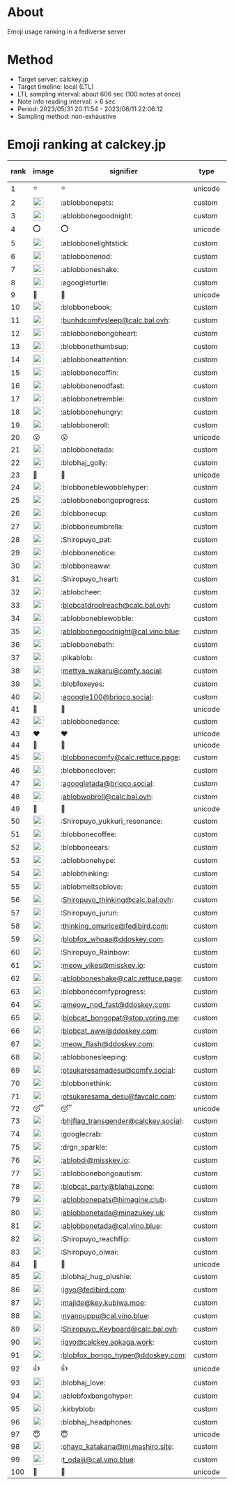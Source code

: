 # About
Emoji usage ranking in a fediverse server

# Method
- Target server: calckey.jp
- Target timeline: local (LTL)
- LTL sampling interval: about 606 sec (100 notes at once)
- Note info reading interval: > 6 sec
- Period: 2023/05/31 20:11:54 - 2023/06/11 22:06:12 
- Sampling method: non-exhaustive

# Emoji ranking at calckey.jp

|rank|image|signifier|type|frequency score|
|----|----|----|----|----|
|1|⭐|⭐|unicode|188|
|2|<img height="24" src="https://calckey.jp/emoji/ablobbonepats.webp">|:ablobbonepats:|custom|61|
|3|<img height="24" src="https://calckey.jp/emoji/ablobbonegoodnight.webp">|:ablobbonegoodnight:|custom|21|
|4|⭕|⭕|unicode|20|
|5|<img height="24" src="https://calckey.jp/emoji/ablobbonelightstick.webp">|:ablobbonelightstick:|custom|18|
|6|<img height="24" src="https://calckey.jp/emoji/ablobbonenod.webp">|:ablobbonenod:|custom|14|
|7|<img height="24" src="https://calckey.jp/emoji/ablobboneshake.webp">|:ablobboneshake:|custom|11|
|8|<img height="24" src="https://calckey.jp/emoji/agoogleturtle.webp">|:agoogleturtle:|custom|9|
|9|🎉|🎉|unicode|8|
|10|<img height="24" src="https://calckey.jp/emoji/blobbonebook.webp">|:blobbonebook:|custom|8|
|11|<img height="24" src="https://calckey.jp/emoji/bunhdcomfysleep.webp">|:bunhdcomfysleep@calc.bal.ovh:|custom|8|
|12|<img height="24" src="https://calckey.jp/emoji/ablobbonebongoheart.webp">|:ablobbonebongoheart:|custom|8|
|13|<img height="24" src="https://calckey.jp/emoji/blobbonethumbsup.webp">|:blobbonethumbsup:|custom|8|
|14|<img height="24" src="https://calckey.jp/emoji/ablobboneattention.webp">|:ablobboneattention:|custom|7|
|15|<img height="24" src="https://calckey.jp/emoji/ablobbonecoffin.webp">|:ablobbonecoffin:|custom|6|
|16|<img height="24" src="https://calckey.jp/emoji/ablobbonenodfast.webp">|:ablobbonenodfast:|custom|6|
|17|<img height="24" src="https://calckey.jp/emoji/ablobbonetremble.webp">|:ablobbonetremble:|custom|5|
|18|<img height="24" src="https://calckey.jp/emoji/ablobbonehungry.webp">|:ablobbonehungry:|custom|5|
|19|<img height="24" src="https://calckey.jp/emoji/ablobboneroll.webp">|:ablobboneroll:|custom|5|
|20|😮|😮|unicode|4|
|21|<img height="24" src="https://calckey.jp/emoji/ablobbonetada.webp">|:ablobbonetada:|custom|4|
|22|<img height="24" src="https://calckey.jp/emoji/blobhaj_golly.webp">|:blobhaj_golly:|custom|3|
|23|🦀|🦀|unicode|3|
|24|<img height="24" src="https://calckey.jp/emoji/blobboneblewobblehyper.webp">|:blobboneblewobblehyper:|custom|3|
|25|<img height="24" src="https://calckey.jp/emoji/ablobbonebongoprogress.webp">|:ablobbonebongoprogress:|custom|3|
|26|<img height="24" src="https://calckey.jp/emoji/blobbonecup.webp">|:blobbonecup:|custom|3|
|27|<img height="24" src="https://calckey.jp/emoji/blobboneumbrella.webp">|:blobboneumbrella:|custom|3|
|28|<img height="24" src="https://calckey.jp/emoji/Shiropuyo_pat.webp">|:Shiropuyo_pat:|custom|2|
|29|<img height="24" src="https://calckey.jp/emoji/blobbonenotice.webp">|:blobbonenotice:|custom|2|
|30|<img height="24" src="https://calckey.jp/emoji/blobboneaww.webp">|:blobboneaww:|custom|2|
|31|<img height="24" src="https://calckey.jp/emoji/Shiropuyo_heart.webp">|:Shiropuyo_heart:|custom|2|
|32|<img height="24" src="https://calckey.jp/emoji/ablobcheer.webp">|:ablobcheer:|custom|2|
|33|<img height="24" src="https://calckey.jp/emoji/blobcatdroolreach.webp">|:blobcatdroolreach@calc.bal.ovh:|custom|2|
|34|<img height="24" src="https://calckey.jp/emoji/ablobboneblewobble.webp">|:ablobboneblewobble:|custom|2|
|35|<img height="24" src="https://calckey.jp/emoji/ablobbonegoodnight.webp">|:ablobbonegoodnight@cal.vino.blue:|custom|2|
|36|<img height="24" src="https://calckey.jp/emoji/ablobbonebath.webp">|:ablobbonebath:|custom|2|
|37|<img height="24" src="https://calckey.jp/emoji/pikablob.webp">|:pikablob:|custom|2|
|38|<img height="24" src="https://calckey.jp/emoji/mettya_wakaru.webp">|:mettya_wakaru@comfy.social:|custom|2|
|39|<img height="24" src="https://calckey.jp/emoji/blobfoxeyes.webp">|:blobfoxeyes:|custom|2|
|40|<img height="24" src="https://calckey.jp/emoji/agoogle100.webp">|:agoogle100@brioco.social:|custom|2|
|41|🤯|🤯|unicode|2|
|42|<img height="24" src="https://calckey.jp/emoji/ablobbonedance.webp">|:ablobbonedance:|custom|2|
|43|❤|❤|unicode|2|
|44|🦆|🦆|unicode|2|
|45|<img height="24" src="https://calckey.jp/emoji/blobbonecomfy.webp">|:blobbonecomfy@calc.rettuce.page:|custom|2|
|46|<img height="24" src="https://calckey.jp/emoji/blobboneclover.webp">|:blobboneclover:|custom|2|
|47|<img height="24" src="https://calckey.jp/emoji/agoogletada.webp">|:agoogletada@brioco.social:|custom|2|
|48|<img height="24" src="https://calckey.jp/emoji/ablobwobroll.webp">|:ablobwobroll@calc.bal.ovh:|custom|2|
|49|🍚|🍚|unicode|2|
|50|<img height="24" src="https://calckey.jp/emoji/Shiropuyo_yukkuri_resonance.webp">|:Shiropuyo_yukkuri_resonance:|custom|2|
|51|<img height="24" src="https://calckey.jp/emoji/blobbonecoffee.webp">|:blobbonecoffee:|custom|2|
|52|<img height="24" src="https://calckey.jp/emoji/blobboneears.webp">|:blobboneears:|custom|2|
|53|<img height="24" src="https://calckey.jp/emoji/ablobbonehype.webp">|:ablobbonehype:|custom|1|
|54|<img height="24" src="https://calckey.jp/emoji/ablobthinking.webp">|:ablobthinking:|custom|1|
|55|<img height="24" src="https://calckey.jp/emoji/ablobmeltsoblove.webp">|:ablobmeltsoblove:|custom|1|
|56|<img height="24" src="https://calckey.jp/emoji/Shiropuyo_thinking.webp">|:Shiropuyo_thinking@calc.bal.ovh:|custom|1|
|57|<img height="24" src="https://calckey.jp/emoji/Shiropuyo_jururi.webp">|:Shiropuyo_jururi:|custom|1|
|58|<img height="24" src="https://calckey.jp/emoji/thinking_omurice.webp">|:thinking_omurice@fedibird.com:|custom|1|
|59|<img height="24" src="https://calckey.jp/emoji/blobfox_whoaa.webp">|:blobfox_whoaa@ddoskey.com:|custom|1|
|60|<img height="24" src="https://calckey.jp/emoji/Shiropuyo_Rainbow.webp">|:Shiropuyo_Rainbow:|custom|1|
|61|<img height="24" src="https://calckey.jp/emoji/meow_yikes.webp">|:meow_yikes@misskey.io:|custom|1|
|62|<img height="24" src="https://calckey.jp/emoji/ablobboneshake.webp">|:ablobboneshake@calc.rettuce.page:|custom|1|
|63|<img height="24" src="https://calckey.jp/emoji/blobbonecomfyprogress.webp">|:blobbonecomfyprogress:|custom|1|
|64|<img height="24" src="https://calckey.jp/emoji/ameow_nod_fast.webp">|:ameow_nod_fast@ddoskey.com:|custom|1|
|65|<img height="24" src="https://calckey.jp/emoji/blobcat_bongopat.webp">|:blobcat_bongopat@stop.voring.me:|custom|1|
|66|<img height="24" src="https://calckey.jp/emoji/blobcat_aww.webp">|:blobcat_aww@ddoskey.com:|custom|1|
|67|<img height="24" src="https://calckey.jp/emoji/meow_flash.webp">|:meow_flash@ddoskey.com:|custom|1|
|68|<img height="24" src="https://calckey.jp/emoji/ablobbonesleeping.webp">|:ablobbonesleeping:|custom|1|
|69|<img height="24" src="https://calckey.jp/emoji/otsukaresamadesu.webp">|:otsukaresamadesu@comfy.social:|custom|1|
|70|<img height="24" src="https://calckey.jp/emoji/blobbonethink.webp">|:blobbonethink:|custom|1|
|71|<img height="24" src="https://calckey.jp/emoji/otsukaresama_desu.webp">|:otsukaresama_desu@favcalc.com:|custom|1|
|72|😴|😴|unicode|1|
|73|<img height="24" src="https://calckey.jp/emoji/bhjflag_transgender.webp">|:bhjflag_transgender@calckey.social:|custom|1|
|74|<img height="24" src="https://calckey.jp/emoji/googlecrab.webp">|:googlecrab:|custom|1|
|75|<img height="24" src="https://calckey.jp/emoji/drgn_sparkle.webp">|:drgn_sparkle:|custom|1|
|76|<img height="24" src="https://calckey.jp/emoji/ablobdj.webp">|:ablobdj@misskey.io:|custom|1|
|77|<img height="24" src="https://calckey.jp/emoji/ablobbonebongoautism.webp">|:ablobbonebongoautism:|custom|1|
|78|<img height="24" src="https://calckey.jp/emoji/blobcat_party.webp">|:blobcat_party@blahaj.zone:|custom|1|
|79|<img height="24" src="https://calckey.jp/emoji/ablobbonepats.webp">|:ablobbonepats@himagine.club:|custom|1|
|80|<img height="24" src="https://calckey.jp/emoji/ablobbonetada.webp">|:ablobbonetada@minazukey.uk:|custom|1|
|81|<img height="24" src="https://calckey.jp/emoji/ablobbonetada.webp">|:ablobbonetada@cal.vino.blue:|custom|1|
|82|<img height="24" src="https://calckey.jp/emoji/Shiropuyo_reachflip.webp">|:Shiropuyo_reachflip:|custom|1|
|83|<img height="24" src="https://calckey.jp/emoji/Shiropuyo_oiwai.webp">|:Shiropuyo_oiwai:|custom|1|
|84|🍔|🍔|unicode|1|
|85|<img height="24" src="https://calckey.jp/emoji/blobhaj_hug_plushie.webp">|:blobhaj_hug_plushie:|custom|1|
|86|<img height="24" src="https://calckey.jp/emoji/igyo.webp">|:igyo@fedibird.com:|custom|1|
|87|<img height="24" src="https://calckey.jp/emoji/majide.webp">|:majide@key.kubiwa.moe:|custom|1|
|88|<img height="24" src="https://calckey.jp/emoji/nyanpuppu.webp">|:nyanpuppu@cal.vino.blue:|custom|1|
|89|<img height="24" src="https://calckey.jp/emoji/Shiropuyo_Keyboard.webp">|:Shiropuyo_Keyboard@calc.bal.ovh:|custom|1|
|90|<img height="24" src="https://calckey.jp/emoji/igyo.webp">|:igyo@calckey.aokaga.work:|custom|1|
|91|<img height="24" src="https://calckey.jp/emoji/blobfox_bongo_hyper.webp">|:blobfox_bongo_hyper@ddoskey.com:|custom|1|
|92|👍|👍|unicode|1|
|93|<img height="24" src="https://calckey.jp/emoji/blobhaj_love.webp">|:blobhaj_love:|custom|1|
|94|<img height="24" src="https://calckey.jp/emoji/ablobfoxbongohyper.webp">|:ablobfoxbongohyper:|custom|1|
|95|<img height="24" src="https://calckey.jp/emoji/kirbyblob.webp">|:kirbyblob:|custom|1|
|96|<img height="24" src="https://calckey.jp/emoji/blobhaj_headphones.webp">|:blobhaj_headphones:|custom|1|
|97|😇|😇|unicode|1|
|98|<img height="24" src="https://calckey.jp/emoji/ohayo_katakana.webp">|:ohayo_katakana@mi.mashiro.site:|custom|1|
|99|<img height="24" src="https://calckey.jp/emoji/t_odaiji.webp">|:t_odaiji@cal.vino.blue:|custom|1|
|100|🥞|🥞|unicode|1|
